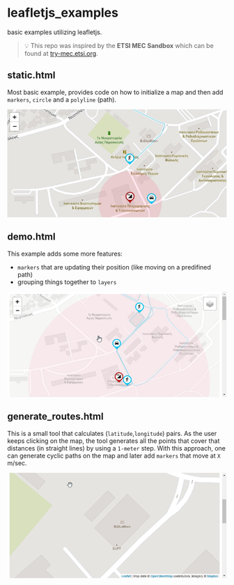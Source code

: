 # leafletjs_examples
basic examples utilizing leafletjs.

> 💡 This repo was inspired by the **ETSI MEC Sandbox** which can be found at [try-mec.etsi.org](https://try-mec.etsi.org/).

## static.html

Most basic example, provides code on how to initialize a map and then add `markers`, `circle` and a `polyline` (path).

![static](./imgs/static.jpg)




## demo.html

This example adds some more features:

 - `markers` that are updating their position (like moving on a predifined path)
 - grouping things together to `layers`

![static](./imgs/demo.gif)




## generate_routes.html

This is a small tool that calculates (`latitude`,`longitude`) pairs. As the user keeps clicking on the map, the tool generates all the points that cover that distances (in straight lines) by using a `1-meter` step. With this approach, one can generate cyclic paths on the map and later add `markers` that move at `X` m/sec.

![static](./imgs/generate_route.gif)
